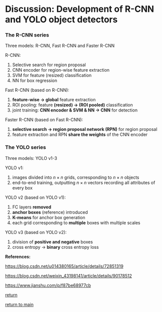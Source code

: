 <head>
    <script src="https://cdn.mathjax.org/mathjax/latest/MathJax.js?config=TeX-AMS-MML_HTMLorMML" type="text/javascript"></script>
    <script type="text/x-mathjax-config">
        MathJax.Hub.Config({
            tex2jax: {
            skipTags: ['script', 'noscript', 'style', 'textarea', 'pre'],
            inlineMath: [['$','$']]
            }
        });
    </script>
</head>

# Discussion: Development of R-CNN and YOLO object detectors

### The R-CNN series

Three models: R-CNN, Fast R-CNN and Faster R-CNN

R-CNN:
1. Selective search for region proposal
1. CNN encoder for region-wise feature extraction
1. SVM for feature (resized) classification
1. NN for box regression

Fast R-CNN (based on R-CNN):
1. **feature-wise -> global** feature extraction
1. ROI pooling: feature **(resized) -> (ROI pooled)** classification
1. joint training: **CNN encoder & SVM & NN -> CNN** for detection

Faster R-CNN (based on Fast R-CNN):
1. **selective search -> region proposal network (RPN)** for region proposal
1. feature extraction and RPN **share the weights** of the CNN encoder

### The YOLO series

Three models: YOLO v1-3

YOLO v1:
1. images divided into $n\times n$ grids, corresponding to $n\times n$ objects
1. end-to-end training, outputting $n\times n$ vectors recording all attributes of every box

YOLO v2 (based on YOLO v1):
1. FC layers **removed**
1. **anchor boxes** (reference) introduced
1. **K-means** for anchor box generation
1. each grid corresponding to **multiple** boxes with multiple scales

YOLO v3 (based on YOLO v2):
1. division of **positive and negative** boxes
1. cross entropy -> **binary** cross entropy loss

**References:**

https://blog.csdn.net/u014380165/article/details/72851319

https://blog.csdn.net/weixin_43198141/article/details/90178512

https://www.jianshu.com/p/f87be68977cb

[return](../../blogs.md)

[return to main](../../../index.md)

